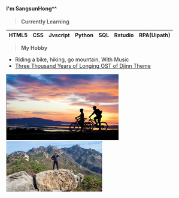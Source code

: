 #### I'm SangsunHong^^

> **Currently Learning**

| HTML5 | CSS  | Jvscript | Python | SQL  | Rstudio | RPA(Uipath) |
| ----- | ---- | -------- | ------ | ---- | ------- | ----------- |

> **My Hobby**

- Riding a bike, hiking, go mountain, With Music
- [Three Thousand Years of Longing OST of Djinn Theme](https://youtu.be/GKq298nzvR0)
<img src="./images/cycle.png" alt="cycle.png" style="zoom: 50%;" />
<img src="./images/image-20220928224452514.png" alt="image-20220928224452514.png" style="zoom: 25%;" />
